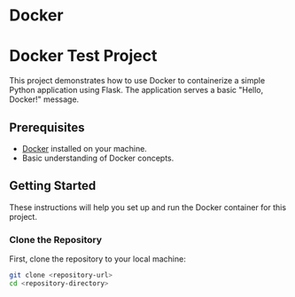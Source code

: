 # Docker
# Docker Test Project

This project demonstrates how to use Docker to containerize a simple Python application using Flask. The application serves a basic "Hello, Docker!" message.

## Prerequisites

- [Docker](https://www.docker.com/get-started) installed on your machine.
- Basic understanding of Docker concepts.

## Getting Started

These instructions will help you set up and run the Docker container for this project.

### Clone the Repository

First, clone the repository to your local machine:

```bash
git clone <repository-url>
cd <repository-directory>

